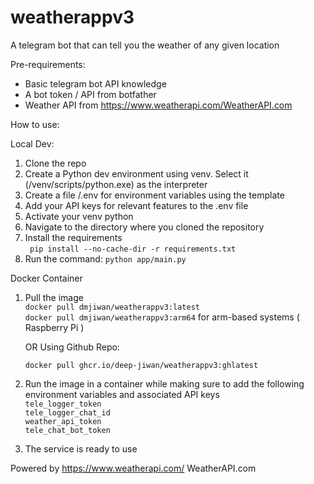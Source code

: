 # weatherappv3
A telegram bot that can tell you the weather of any given location

Pre-requirements:
- Basic telegram bot API knowledge
- A bot token / API from botfather
- Weather API from https://www.weatherapi.com/WeatherAPI.com

How to use:

Local Dev:
1. Clone the repo
2. Create a Python dev environment using venv. Select it (/venv/scripts/python.exe) as the interpreter
3. Create a file /.env for environment variables using the template
4. Add your API keys for relevant features to the .env file
5. Activate your venv python
6. Navigate to the directory where you cloned the repository
7. Install the requirements  
      ` pip install --no-cache-dir -r requirements.txt`  
8. Run the command: `python app/main.py`


Docker Container
1. Pull the image  
   `docker pull dmjiwan/weatherappv3:latest`  
   `docker pull dmjiwan/weatherappv3:arm64` for arm-based systems ( Raspberry Pi )
  
   OR  Using Github Repo:
   
    `docker pull ghcr.io/deep-jiwan/weatherappv3:ghlatest`
   
3. Run the image in a container while making sure to add the following environment variables and associated API keys  
   `tele_logger_token`  
   `tele_logger_chat_id`  
   `weather_api_token`  
   `tele_chat_bot_token`  
4. The service is ready to use



Powered by https://www.weatherapi.com/ WeatherAPI.com
